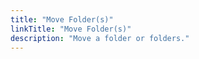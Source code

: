 ```yaml
---
title: "Move Folder(s)"
linkTitle: "Move Folder(s)"
description: "Move a folder or folders."
---
```

